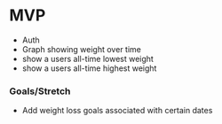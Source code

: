 # MVP
- Auth 
- Graph showing weight over time
- show a users all-time lowest weight
- show a users all-time highest weight

### Goals/Stretch

- Add weight loss goals associated with certain dates